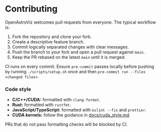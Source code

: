 # Contributing

OpenAstroViz welcomes pull requests from everyone. The typical workflow is:

1. Fork the repository and clone your fork.
2. Create a descriptive feature branch.
3. Commit logically separated changes with clear messages.
4. Push the branch to your fork and open a pull request against `main`.
5. Keep the PR rebased on the latest `main` until it is merged.

CI runs on every commit. Ensure `pre-commit` passes locally before pushing by
running `./scripts/setup.sh` once and then `pre-commit run --files <changed files>`.

### Code style

* **C/C++/CUDA:** formatted with `clang-format`.
* **Rust:** formatted with `rustfmt`.
* **JavaScript/TypeScript:** formatted with `eslint --fix` and `prettier`.
* **CUDA kernels:** follow the guidance in [docs/cuda_style.md](docs/cuda_style.md).

PRs that do not pass formatting checks will be blocked by CI.

